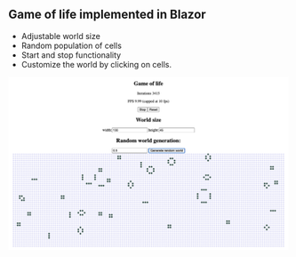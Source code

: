 ## Game of life implemented in Blazor

* Adjustable world size
* Random population of cells
* Start and stop functionality
* Customize the world by clicking on cells.

![alt text](screen-1.png)
